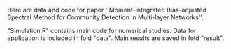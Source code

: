Here are data and code for paper ''Moment-integrated Bias-adjusted Spectral Method for Community Detection in Multi-layer Networks''.

"Simulation.R" contains main code for numerical studies.
Data for application is included in fold "data".
Main results are saved in fold "result".
